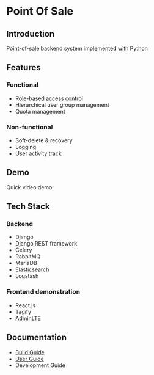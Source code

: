 # Point Of Sale

## Introduction

Point-of-sale backend system implemented with Python

## Features
### Functional
* Role-based access control
* Hierarchical user group management
* Quota management

### Non-functional
* Soft-delete & recovery
* Logging
* User activity track

## Demo
Quick video demo

## Tech Stack
### Backend
* Django
* Django REST framework
* Celery
* RabbitMQ
* MariaDB
* Elasticsearch
* Logstash

### Frontend demonstration
* React.js
* Tagify
* AdminLTE

## Documentation
* [Build Guide](./BUIDE_GUIDE.md)
* [User Guide](./USER_GUIDE.md)
* Development Guide



